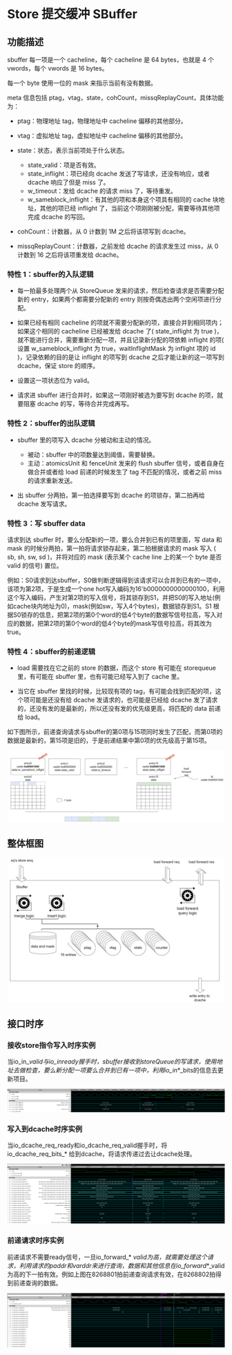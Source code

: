 # Store 提交缓冲 SBuffer

## 功能描述

sbuffer 每一项是一个 cacheline，每个 cacheline 是 64 bytes，也就是 4 个 vwords，每个 vwords 是 16 bytes。

每一个 byte 使用一位的 mask 来指示当前有没有数据。

meta 信息包括 ptag，vtag，state，cohCount，missqReplayCount，具体功能为：

* ptag：物理地址 tag，物理地址中 cacheline 偏移的其他部分。

* vtag：虚拟地址 tag，虚拟地址中 cacheline 偏移的其他部分。

* state：状态，表示当前项处于什么状态。
    * state_valid：项是否有效。
    * state_inflight：项已经向 dcache 发送了写请求，还没有响应，或者 dcache 响应了但是 miss 了。
    * w_timeout：发给 dcache 的请求 miss 了，等待重发。
    * w_sameblock_inflight：有其他的项和本身这个项具有相同的 cache 块地址，其他的项已经 inflight 了，当前这个项刚刚被分配，需要等待其他项完成 dcache 的写回。

* cohCount：计数器，从 0 计数到 1M 之后将该项写到 dcache。

* missqReplayCount：计数器，之前发给 dcache 的请求发生过 miss，从 0 计数到 16 之后将该项重发给 dcache。

### 特性 1：sbuffer的入队逻辑

* 每一拍最多处理两个从 StoreQueue 发来的请求，然后检查请求是否需要分配新的 entry，如果两个都需要分配新的 entry 则按奇偶选出两个空闲项进行分配。

* 如果已经有相同 cacheline 的项就不需要分配新的项，直接合并到相同项内；如果这个相同的 cacheline 已经被发给 dcache 了( state_inflight 为 true )，就不能进行合并，需要重新分配一项，并且记录新分配的项依赖 inflight 的项( 设置 w_sameblock_inflight 为 true，waitInflightMask 为 inflight 项的 id )，记录依赖的目的是让 inflight 的项写到 dcache 之后才能让新的这一项写到 dcache，保证 store 的顺序。

* 设置这一项状态位为 valid。

* 请求进 sbuffer 进行合并时，如果这一项刚好被选为要写到 dcache 的项，就要阻塞 dcache 的写，等待合并完成再写。

### 特性 2：sbuffer的出队逻辑

* sbuffer 里的项写入 dcache 分被动和主动的情况。
    * 被动：sbuffer 中的项数量达到阈值，需要替换。
    * 主动：atomicsUnit 和 fenceUnit 发来的 flush sbuffer 信号，或者自身在做合并或者给 load 前递的时候发生了 tag 不匹配的情况，或者之前 miss 的请求重新发送。

* 出 sbuffer 分两拍，第一拍选择要写到 dcache 的项锁存，第二拍再给 dcache 发写请求。


### 特性 3：写 sbuffer data

请求到达 sbuffer 时，要么分配新的一项，要么合并到已有的项里面，写 data 和 mask 的时候分两拍，第一拍将请求锁存起来，第二拍根据请求的 mask 写入 ( sb, sh, sw, sd )，并将对应的 mask (表示某个 cache line 上的某一个 byte 是否 valid 的信号) 置位。

例如：S0请求到达sbuffer，S0做判断逻辑得到该请求可以合并到已有的一项中，该项为第2项，于是生成一个one hot写入编码为16'b0000000000000100，利用这个写入编码，产生对第2项的写入信号，将其锁存到S1，并把S0的写入地址(例如cache块内地址为0)，mask(例如sw，写入4个bytes)，数据锁存到S1。S1 根据S0锁存的信息，把第2项的第0个word的低4个byte的数据写信号拉高，写入对应的数据，把第2项的第0个word的低4个byte的mask写信号拉高，将其改为true。

### 特性 4：sbuffer的前递逻辑

* load 需要找在它之前的 store 的数据，而这个 store 有可能在 storequeue 里，有可能在 sbuffer 里，也有可能已经写入到了 cache 里。

* 当它在 sbuffer 里找的时候，比较现有项的 tag，有可能会找到匹配的项，这个项可能是还没有给 dcache 发请求的，也可能是已经给 dcache 发了请求的，还没有发的是最新的，所以还没有发的优先级更高，将匹配的 data 前递给 load。

如下图所示，前递查询请求与sbuffer的第0项与15项同时发生了匹配，而第0项的数据是最新的，第15项是旧的，于是前递结果中第0项的优先级高于第15项。

![sbuffer的前递示意图](./figure/sbuffer-forward.svg)

## 整体框图
<!-- 请使用 svg -->

![sbuffer整体框图](./figure/sbuffer.svg)

## 接口时序

### 接收store指令写入时序实例

当io_in_*_valid与io_in_*_ready握手时，sbuffer接收到storeQueue的写请求，使用地址去做检查，要么新分配一项要么合并到已有一项中，利用io_in_*_bits的信息去更新项目。

![接收store指令写入时序](./figure/sbuffer-stin.png)

### 写入到dcache时序实例

当io_dcache_req_ready和io_dcache_req_valid握手时，将io_dcache_req_bits_* 给到dcache，将请求传递过去让dcache处理。

![写入到dcache时序](./figure/sbuffer-en-dcache-timing.png)

### 前递请求时序实例

前递请求不需要ready信号，一旦io_forward_* _valid为高，就需要处理这个请求，利用请求的paddr和varddr来进行查询，数据和其他信息在io_forward_*_valid为高的下一拍有效。例如上图在8268801拍前递查询请求有效，在8268802拍得到前递查询的数据。

![前递请求时序](./figure/sbuffer-fwdtiming.png)